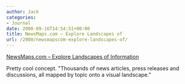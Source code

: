 ```yaml
---
author: Jack
categories:
- Journal
date: 2000-09-16T14:54:51+00:00
title: NewsMaps.com – Explore Landscapes of
url: /2000/newsmapscom-explore-landscapes-of/
---
```


[NewsMaps.com &#8211; Explore Landscapes of Information][1]

Pretty cool concept. "Thousands of news articles, press releases and discussions, all mapped by topic onto a visual landscape."

 [1]: http://www.newsmaps.com/